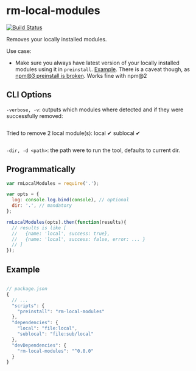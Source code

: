 # rm-local-modules

[![Build Status](https://travis-ci.org/ArnaudRinquin/rm-local-modules.svg?branch=master)](https://travis-ci.org/ArnaudRinquin/rm-local-modules)

Removes your locally installed modules.

Use case:

* Make sure you always have latest version of your locally installed modules using it in `preinstall`. [Example](https://github.com/ArnaudRinquin/local_modules_poc). There is a caveat though, as [npm@3 preinstall is broken](https://github.com/npm/npm/issues/10379). Works fine with npm@2

## CLI Options

`-verbose, -v`: outputs which modules where detected and if they were successfully removed:

> ```
Tried to remove 2 local module(s):
local ✔
sublocal ✔
> ```

`-dir, -d <path>`: the path were to run the tool, defaults to current dir.

## Programmatically

```js
var rmLocalModules = require('.');

var opts = {
  log: console.log.bind(console), // optional
  dir: '.', // mandatory
};

rmLocalModules(opts).then(function(results){
  // results is like [
  //   {name: 'local', success: true},
  //   {name: 'local', success: false, error: ... }
  // ]
});
```

## Example

```js

// package.json
{
  // ...
  "scripts": {
    "preinstall": "rm-local-modules"
  },
  "dependencies": {
    "local": "file:local",
    "sublocal": "file:sub/local"
  },
  "devDependencies": {
    "rm-local-modules": "^0.0.0"
  }
}
```
